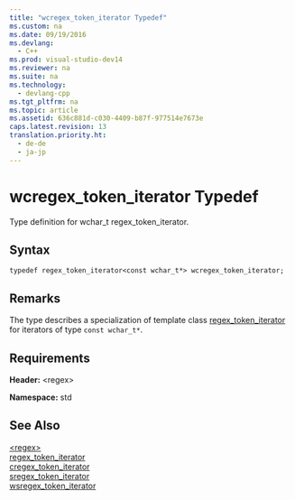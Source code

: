 ```yaml
---
title: "wcregex_token_iterator Typedef"
ms.custom: na
ms.date: 09/19/2016
ms.devlang: 
  - C++
ms.prod: visual-studio-dev14
ms.reviewer: na
ms.suite: na
ms.technology: 
  - devlang-cpp
ms.tgt_pltfrm: na
ms.topic: article
ms.assetid: 636c881d-c030-4409-b87f-977514e7673e
caps.latest.revision: 13
translation.priority.ht: 
  - de-de
  - ja-jp
---
```

# wcregex_token_iterator Typedef
Type definition for wchar_t regex_token_iterator.  
  
## Syntax  
  
```  
typedef regex_token_iterator<const wchar_t*> wcregex_token_iterator;  
```  
  
## Remarks  
 The type describes a specialization of template class [regex_token_iterator](../vs140/regex_token_iterator-Class.md) for iterators of type `const wchar_t*`.  
  
## Requirements  
 **Header:** <regex\>  
  
 **Namespace:** std  
  
## See Also  
 [<regex\>](../vs140/-regex-.md)   
 [regex_token_iterator](../vs140/regex_token_iterator-Class.md)   
 [cregex_token_iterator](../vs140/cregex_token_iterator-Typedef.md)   
 [sregex_token_iterator](../vs140/sregex_token_iterator-Typedef.md)   
 [wsregex_token_iterator](../vs140/wsregex_token_iterator-Typedef.md)